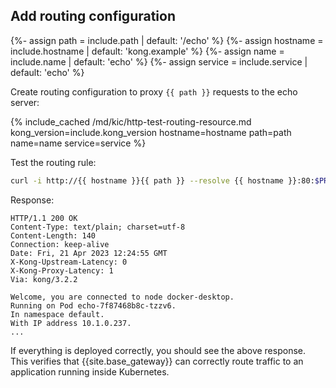 ## Add routing configuration

{%- assign path = include.path | default: '/echo' %}
{%- assign hostname = include.hostname | default: 'kong.example' %}
{%- assign name = include.name | default: 'echo' %}
{%- assign service = include.service | default: 'echo' %}

Create routing configuration to proxy `{{ path }}` requests to the echo server:

{% include_cached /md/kic/http-test-routing-resource.md kong_version=include.kong_version hostname=hostname path=path name=name service=service %}

Test the routing rule:

```bash
curl -i http://{{ hostname }}{{ path }} --resolve {{ hostname }}:80:$PROXY_IP
```
Response:
```text
HTTP/1.1 200 OK
Content-Type: text/plain; charset=utf-8
Content-Length: 140
Connection: keep-alive
Date: Fri, 21 Apr 2023 12:24:55 GMT
X-Kong-Upstream-Latency: 0
X-Kong-Proxy-Latency: 1
Via: kong/3.2.2

Welcome, you are connected to node docker-desktop.
Running on Pod echo-7f87468b8c-tzzv6.
In namespace default.
With IP address 10.1.0.237.
...
```

If everything is deployed correctly, you should see the above response.
This verifies that {{site.base_gateway}} can correctly route traffic to an application running
inside Kubernetes.
